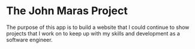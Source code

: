# The John Maras Project

The purpose of this app is to build a website that I could continue to show projects that I work on to keep up with my skills and development as a software engineer.



